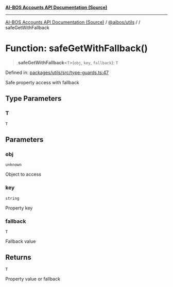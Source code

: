 [**AI-BOS Accounts API Documentation (Source)**](../../../README.md)

***

[AI-BOS Accounts API Documentation (Source)](../../../README.md) / [@aibos/utils](../README.md) / [](../README.md) / safeGetWithFallback

# Function: safeGetWithFallback()

> **safeGetWithFallback**\<`T`\>(`obj`, `key`, `fallback`): `T`

Defined in: [packages/utils/src/type-guards.ts:47](https://github.com/pohlai88/accounts/blob/48103fb36d28b2b9bfb33472b6de2f719773cde9/packages/utils/src/type-guards.ts#L47)

Safe property access with fallback

## Type Parameters

### T

`T`

## Parameters

### obj

`unknown`

Object to access

### key

`string`

Property key

### fallback

`T`

Fallback value

## Returns

`T`

Property value or fallback
